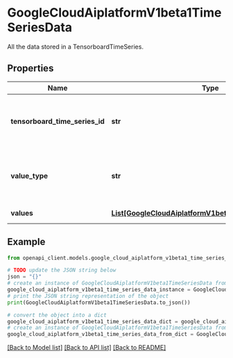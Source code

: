 # GoogleCloudAiplatformV1beta1TimeSeriesData

All the data stored in a TensorboardTimeSeries.

## Properties

Name | Type | Description | Notes
------------ | ------------- | ------------- | -------------
**tensorboard_time_series_id** | **str** | Required. The ID of the TensorboardTimeSeries, which will become the final component of the TensorboardTimeSeries&#39; resource name | [optional] 
**value_type** | **str** | Required. Immutable. The value type of this time series. All the values in this time series data must match this value type. | [optional] 
**values** | [**List[GoogleCloudAiplatformV1beta1TimeSeriesDataPoint]**](GoogleCloudAiplatformV1beta1TimeSeriesDataPoint.md) | Required. Data points in this time series. | [optional] 

## Example

```python
from openapi_client.models.google_cloud_aiplatform_v1beta1_time_series_data import GoogleCloudAiplatformV1beta1TimeSeriesData

# TODO update the JSON string below
json = "{}"
# create an instance of GoogleCloudAiplatformV1beta1TimeSeriesData from a JSON string
google_cloud_aiplatform_v1beta1_time_series_data_instance = GoogleCloudAiplatformV1beta1TimeSeriesData.from_json(json)
# print the JSON string representation of the object
print(GoogleCloudAiplatformV1beta1TimeSeriesData.to_json())

# convert the object into a dict
google_cloud_aiplatform_v1beta1_time_series_data_dict = google_cloud_aiplatform_v1beta1_time_series_data_instance.to_dict()
# create an instance of GoogleCloudAiplatformV1beta1TimeSeriesData from a dict
google_cloud_aiplatform_v1beta1_time_series_data_from_dict = GoogleCloudAiplatformV1beta1TimeSeriesData.from_dict(google_cloud_aiplatform_v1beta1_time_series_data_dict)
```
[[Back to Model list]](../README.md#documentation-for-models) [[Back to API list]](../README.md#documentation-for-api-endpoints) [[Back to README]](../README.md)


